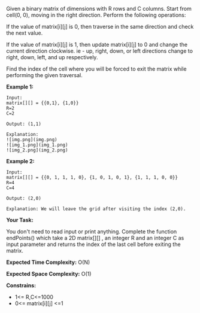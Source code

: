 Given a binary matrix of dimensions  with R rows and C columns. Start from cell(0, 0), moving in the right direction. Perform the following operations:

If the value of matrix[i][j] is 0, then traverse in the same direction and check the next value.

If the value of matrix[i][j] is 1, then update matrix[i][j] to 0 and change the current direction clockwise. ie - up, right, down, or left directions change to right, down, left, and up respectively.

Find the index of the cell where you will be forced to exit the matrix while performing the given traversal.

**Example 1:**

~~~
Input:
matrix[][] = {{0,1}, {1,0}}
R=2
C=2

Output: (1,1)

Explanation:
![img.png](img.png)
![img_1.png](img_1.png)
![img_2.png](img_2.png)
~~~

**Example 2:**

~~~
Input:
matrix[][] = {{0, 1, 1, 1, 0}, {1, 0, 1, 0, 1}, {1, 1, 1, 0, 0}}
R=4
C=4

Output: (2,0)

Explanation: We will leave the grid after visiting the index (2,0).
~~~

**Your Task:**

You don't need to read input or print anything. Complete the function endPoints() which take  a 2D matrix[][] , an integer R and an integer C as  input parameter and returns the index of the last cell before exiting the matrix.

**Expected Time Complexity:** O(N)

**Expected Space Complexity:** O(1)

**Constrains:**
 - 1<= R,C<=1000
 - 0<= matrix[i][j] <=1

